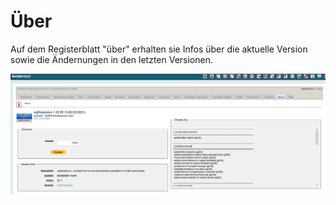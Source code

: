 # Über

Auf dem Registerblatt "über" erhalten sie Infos über die aktuelle Version sowie die Ändernungen in den letzten Versionen.

![](../../.gitbook/assets/admin_about.png)

